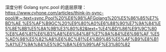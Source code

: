 深度分析 Golang sync.pool 的底层原理：https://www.cyhone.com/articles/think-in-sync-pool/#:~:text=sync.Pool%20%E6%98%AFGolang%20%E5%86%85%E7%BD%AE,%E5%AF%B9GC%20%E9%80%A0%E6%88%90%E7%9A%84%E5%8E%8B%E5%8A%9B%E3%80%82&text=%E4%BD%86%E9%9C%80%E8%A6%81%E6%B3%A8%E6%84%8F%E7%9A%84%E6%98%AF,%E5%AD%98%E5%82%A8%E6%8C%81%E4%B9%85%E5%AF%B9%E8%B1%A1%E7%9A%84%E5%9C%BA%E6%99%AF%E3%80%82



